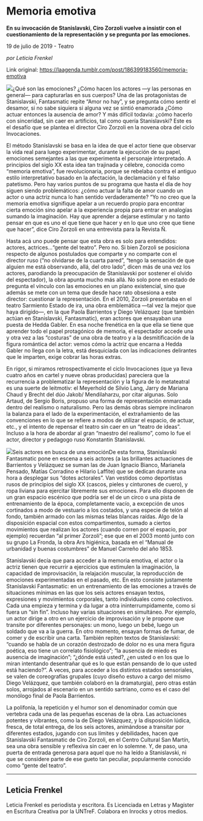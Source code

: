 # Memoria emotiva

**En su invocación de Stanislavski, Ciro Zorzoli vuelve a insistir con el cuestionamiento de la representación y se pregunta por las emociones.**

19 de julio de 2019 - Teatro

_por Leticia Frenkel_

Link original: https://laagenda.tumblr.com/post/186399183560/memoria-emotiva

![](https://64.media.tumblr.com/2f7866a4c6914b55745fb047d352bf4a/7bd9231941fbc47f-1c/s500x750/13a718bead857e85ae9269a46abdfd787f7ab117.jpg)¿Qué son las emociones? ¿Cómo hacen los actores —y las personas en general— para capturarlas en sus cuerpos? Una de las protagonistas de Stanislavski, Fantasmatic repite “Amor no hay”, y se pregunta cómo sentir el desamor, si no sabe siquiera si alguna vez se sintió enamorada ¿Cómo actuar entonces la ausencia de amor? Y más difícil todavía: ¿cómo hacerlo con sinceridad, sin caer en artificios, tal como quería Stanislavski? Este es el desafío que se plantea el director Ciro Zorzoli en la novena obra del ciclo Invocaciones. 


El método Stanislavski se basa en la idea de que el actor tiene que observar la vida real para luego experimentar, durante la ejecución de su papel, emociones semejantes a las que experimenta el personaje interpretado. A principios del siglo XX esta idea tan trajinada y célebre, conocida como “memoria emotiva”, fue revolucionaria, porque se rebelaba contra el antiguo estilo interpretativo basado en la afectación, la declamación y el falso patetismo. Pero hay varios puntos de su programa que hasta el día de hoy siguen siendo problemáticos: ¿cómo actuar la falta de amor cuando un actor o una actriz nunca lo han sentido verdaderamente? “Yo no creo que la memoria emotiva signifique apelar a un recuerdo propio para encontrar cierta emoción sino apelar a la experiencia propia para entrar en analogías sumando la imaginación. Hay que aprender a dejarse estimular y no tanto pensar en que es uno el que tiene que hacer y en lo que uno cree que tiene que hacer”, dice Ciro Zorzoli en una entrevista para la Revista Ñ.


Hasta acá uno puede pensar que esta obra es solo para entendidos: actores, actrices…“gente del teatro”. Pero no. Si bien Zorzoli se posiciona respecto de algunos postulados que comparte y no comparte con el director ruso (“no olvidarse de la cuarta pared”, “tengo la sensación de que alguien me está observando, allá, del otro lado”, dicen más de una vez los actores, parodiando la preocupación de Stanislavski por sostener el olvido del espectador), la obra apunta mucho más allá. No solo pone en estado de pregunta el vínculo con las emociones en un plano existencial, sino que además se mete con un tema que desde hace rato obsesiona a este director: cuestionar la representación. En el 2010, Zorzoli presentaba en el teatro Sarmiento Estado de ira, una obra emblemática —tal vez la mejor que haya dirigido—, en la que Paola Barrientos y Diego Velázquez (que también actúan en Stanislavski, Fantasmatic), eran actores que ensayaban una puesta de Hedda Gabler. En esa noche frenética en la que ella se tiene que aprender todo el papel protagónico de memoria, el espectador accede una y otra vez a las “costuras” de una obra de teatro y a la desmitificación de la figura romántica del actor: vemos cómo la actriz que encarna a Hedda Gabler no llega con la letra, está desquiciada con las indicaciones delirantes que le imparten, exige cobrar las horas extras.


En rigor, si miramos retrospectivamente el ciclo Invocaciones (que ya lleva cuatro años en cartel y nueve obras producidas) pareciera que la recurrencia a problematizar la representación y la figura de lo metateatral es una suerte de leitmotiv: el Meyerhold de Silvio Lang, Jarry de Mariana Chaud y Brecht del dúo Jakob/ Mendilaharzu, por citar algunas. Solo Artaud, de Sergio Boris, propuso una forma de representación enmarcada dentro del realismo o naturalismo. Pero las demás obras siempre inclinaron la balanza para el lado de la experimentación, el extrañamiento de las convenciones en lo que se refiere a modos de utilizar el espacio, de actuar, etc., y el intento de repensar el teatro sin caer en un “teatro de ideas”. Incluso a la hora de abordar al gran “maestro del realismo”, como lo fue el actor, director y pedagogo ruso Konstantin Stanislavski.


![](https://64.media.tumblr.com/2f7866a4c6914b55745fb047d352bf4a/7bd9231941fbc47f-1c/s500x750/13a718bead857e85ae9269a46abdfd787f7ab117.jpg)Seis actores en busca de una emociónDe esta forma, Stanislavski Fantasmatic pone en escena a seis actores (a las brillantes actuaciones de Barrientos y Velázquez se suman las de Juan Ignacio Bianco, Marianela Pensado, Matías Corradino e Hilario Laffite) que se dedican durante una hora a desplegar sus “dotes actorales”. Van vestidos como deportistas rusos de principios del siglo XX (cascos, pieles y cinturones de cuero), y ropa liviana para ejercitar libremente sus emociones. Para ello disponen de un gran espacio escénico que podría ser el de un circo o una pista de entrenamiento de la época, completamente vacío, a excepción de unos cortinados a modo de vestuario a los costados, y una especie de telón al fondo, también armado con las mismas telas blancas raídas. Algo de la disposición espacial con estos compartimentos, sumado a ciertos movimientos que realizan los actores (cuando corren por el espacio, por ejemplo) recuerdan “al primer Zorzoli”; ese que en el 2003 montó junto con su grupo La Fronda, la obra Ars higiénica, basada en el “Manual de urbanidad y buenas costumbres” de Manuel Carreño del año 1853.


Stanislavski decía que para acceder a la memoria emotiva, el actor o la actriz tienen que recurrir a ejercicios que estimulen la imaginación, la capacidad de improvisación, la relajación muscular, la reproducción de emociones experimentadas en el pasado, etc. En esto consiste justamente Stanislavski Fantasmatic: en un entrenamiento de las emociones a través de situaciones mínimas en las que los seis actores ensayan textos, expresiones y movimientos corporales, tanto individuales como colectivos. Cada una empieza y termina y da lugar a otra ininterrumpidamente, como si fuera un “sin fin”. Incluso hay varias situaciones en simultáneo. Por ejemplo, un actor dirige a otro en un ejercicio de improvisación y le propone que transite por diferentes personajes: un mono, luego un bebé, luego un soldado que va a la guerra. En otro momento, ensayan formas de fumar, de comer y de escribir una carta. También repiten textos de Stanislavski: “cuando se habla de un corazón destrozado de dolor no es una mera figura poética, eso tiene un correlato fisiológico”; “la ausencia de miedo es ausencia de imaginación”; “¿dónde está usted?, ¿en usted o en los que lo miran intentando desentrañar qué es lo que están pensando de lo que usted está haciendo?”. A veces, para acceder a los distintos estados sensoriales, se valen de coreografías grupales (cuyo diseño estuvo a cargo del mismo Diego Velázquez, que también colaboró en la dramaturgia), pero otras están solos, arrojados al escenario en un sentido sartriano, como es el caso del monólogo final de Paola Barrientos. 


La polifonía, la repetición y el humor son el denominador común que vertebra cada una de las pequeñas escenas de la obra. Las actuaciones potentes y vibrantes, como la de Diego Velázquez, y la disposición lúdica, fresca, de total entrega, de los seis actores, animándose a transitar por diferentes estados, jugando con sus límites y debilidades, hacen que Stanislavski Fantasmatic de Ciro Zorzoli, en el Centro Cultural San Martín, sea una obra sensible y reflexiva sin caer en lo solemne. Y, de paso, una puerta de entrada generosa para aquel que no ha leído a Stanislavski, ni que se considere parte de ese gueto tan peculiar, popularmente conocido como “gente del teatro”.




---

Leticia Frenkel
---------------

Leticia Frenkel es periodista y escritora. Es Licenciada en Letras y Magíster en Escritura Creativa por la UNTreF. Colabora en Inrocks y otros medios.

 

